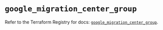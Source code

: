 # `google_migration_center_group`

Refer to the Terraform Registry for docs: [`google_migration_center_group`](https://registry.terraform.io/providers/hashicorp/google/6.49.0/docs/resources/migration_center_group).
